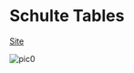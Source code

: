 # Schulte Tables

[Site](https://drafterleo.github.io/schulte/)

![pic0](https://habrastorage.org/files/198/88c/b6b/19888cb6b44947b598de3b3e9b6ab5c3.gif)

